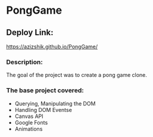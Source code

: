 # PongGame

## Deploy Link:

https://azizshik.github.io/PongGame/ </br>

### Description:

The goal of the project was to create a pong game clone.

### The base project covered:

- Querying, Manipulating the DOM
- Handling DOM Eventsе
- Canvas API
- Google Fonts
- Animations
